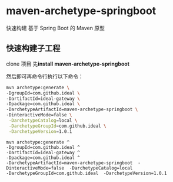 # maven-archetype-springboot

快速构建 基于 Spring Boot 的 Maven 原型

## 快速构建子工程

clone 项目 先**install**  **maven-archetype-springboot**

然后即可再命令行执行以下命令：

```bash
mvn archetype:generate \
-DgroupId=com.github.ideal \
-DartifactId=ideal-gateway \
-Dpackage=com.github.ideal \
-DarchetypeArtifactId=maven-archetype-springboot \
-DinteractiveMode=false \
 -DarchetypeCatalog=local \
 -DarchetypeGroupId=com.github.ideal \
 -DarchetypeVersion=1.0.1
```
```
mvn archetype:generate ^
-DgroupId=com.github.ideal ^
-DartifactId=ideal-gateway ^
-Dpackage=com.github.ideal ^
-DarchetypeArtifactId=maven-archetype-springboot  -DinteractiveMode=false  -DarchetypeCatalog=local  
-DarchetypeGroupId=com.github.ideal  -DarchetypeVersion=1.0.1
```
